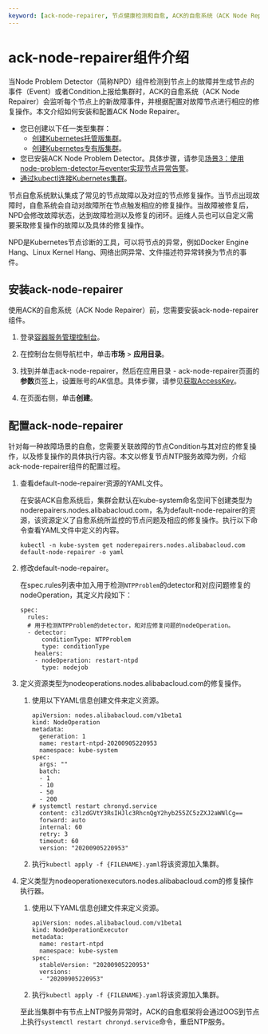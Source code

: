 ```yaml
---
keyword: [ack-node-repairer, 节点健康检测和自愈, ACK的自愈系统（ACK Node Repairer）]
---
```


# ack-node-repairer组件介绍

当Node Problem Detector（简称NPD）组件检测到节点上的故障并生成节点的事件（Event）或者Condition上报给集群时，ACK的自愈系统（ACK Node Repairer）会监听每个节点上的新故障事件，并根据配置对故障节点进行相应的修复操作。本文介绍如何安装和配置ACK Node Repairer。

-   您已创建以下任一类型集群：
    -   [创建Kubernetes托管版集群](/cn.zh-CN/Kubernetes集群用户指南/集群管理/创建集群/创建Kubernetes托管版集群.md)。
    -   [创建Kubernetes专有版集群](/cn.zh-CN/Kubernetes集群用户指南/集群管理/创建集群/创建Kubernetes专有版集群.md)。
-   您已安装ACK Node Problem Detector。具体步骤，请参见[场景3：使用node-problem-detector与eventer实现节点异常告警](/cn.zh-CN/Kubernetes集群用户指南/监控管理/事件监控.md)。
-   [通过kubectl连接Kubernetes集群](/cn.zh-CN/Kubernetes集群用户指南/集群管理/连接集群/通过kubectl连接Kubernetes集群.md)。

节点自愈系统默认集成了常见的节点故障以及对应的节点修复操作。当节点出现故障时，自愈系统会自动对故障所在节点触发相应的修复操作。当故障被修复后，NPD会修改故障状态，达到故障检测以及修复的闭环。运维人员也可以自定义需要采取修复操作的故障以及具体的修复操作。

NPD是Kubernetes节点诊断的工具，可以将节点的异常，例如Docker Engine Hang、Linux Kernel Hang、网络出网异常、文件描述符异常转换为节点的事件。

## 安装ack-node-repairer

使用ACK的自愈系统（ACK Node Repairer）前，您需要安装ack-node-repairer组件。

1.  登录[容器服务管理控制台](https://cs.console.aliyun.com)。

2.  在控制台左侧导航栏中，单击**市场** \> **应用目录**。

3.  找到并单击ack-node-repairer，然后在应用目录 - ack-node-repairer页面的**参数**页签上，设置账号的AK信息。具体步骤，请参见[获取AccessKey]()。

4.  在页面右侧，单击**创建**。


## 配置ack-node-repairer

针对每一种故障场景的自愈，您需要关联故障的节点Condition与其对应的修复操作，以及修复操作的具体执行内容。本文以修复节点NTP服务故障为例，介绍ack-node-repairer组件的配置过程。

1.  查看default-node-repairer资源的YAML文件。

    在安装ACK自愈系统后，集群会默认在kube-system命名空间下创建类型为noderepairers.nodes.alibabacloud.com，名为default-node-repairer的资源，该资源定义了自愈系统所监控的节点问题及相应的修复操作。执行以下命令查看YAML文件中定义的内容。

    ```
    kubectl -n kube-system get noderepairers.nodes.alibabacloud.com default-node-repairer -o yaml
    ```

2.  修改default-node-repairer。

    在spec.rules列表中加入用于检测`NTPProblem`的detector和对应问题修复的nodeOperation，其定义片段如下：

    ```
    spec:
      rules:
      # 用于检测NTPProblem的detector，和对应修复问题的nodeOperation。
      - detector:
          conditionType: NTPProblem
          type: conditionType
        healers:
        - nodeOperation: restart-ntpd
          type: nodejob
    ```

3.  定义资源类型为nodeoperations.nodes.alibabacloud.com的修复操作。

    1.  使用以下YAML信息创建文件来定义资源。

        ```
        apiVersion: nodes.alibabacloud.com/v1beta1
        kind: NodeOperation
        metadata:
          generation: 1
          name: restart-ntpd-20200905220953
          namespace: kube-system
        spec:
          args: ""
          batch:
          - 1
          - 10
          - 50
          - 200
        # systemctl restart chronyd.service
          content: c3lzdGVtY3RsIHJlc3RhcnQgY2hyb255ZC5zZXJ2aWNlCg==
          forward: auto
          internal: 60
          retry: 3
          timeout: 60
          version: "20200905220953"
        ```

    2.  执行`kubectl apply -f {FILENAME}.yaml`将该资源加入集群。

4.  定义类型为nodeoperationexecutors.nodes.alibabacloud.com的修复操作执行器。

    1.  使用以下YAML信息创建文件来定义资源。

        ```
        apiVersion: nodes.alibabacloud.com/v1beta1
        kind: NodeOperationExecutor
        metadata:
          name: restart-ntpd
          namespace: kube-system
        spec:
          stableVersion: "20200905220953"
          versions:
          - "20200905220953"
        ```

    2.  执行`kubectl apply -f {FILENAME}.yaml`将该资源加入集群。

    至此当集群中有节点上NTP服务异常时，ACK的自愈框架将会通过OOS到节点上执行`systemctl restart chronyd.service`命令，重启NTP服务。


